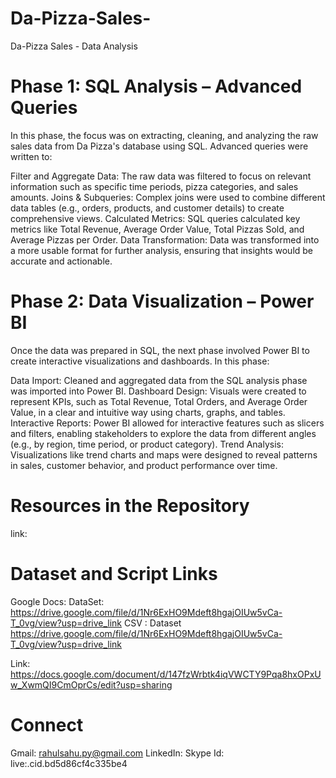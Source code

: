 # Da-Pizza-Sales-
Da-Pizza Sales - Data Analysis

# Phase 1: SQL Analysis – Advanced Queries
In this phase, the focus was on extracting, cleaning, and analyzing the raw sales data from Da Pizza's database using SQL. Advanced queries were written to:

Filter and Aggregate Data: The raw data was filtered to focus on relevant information such as specific time periods, pizza categories, and sales amounts.
Joins & Subqueries: Complex joins were used to combine different data tables (e.g., orders, products, and customer details) to create comprehensive views.
Calculated Metrics: SQL queries calculated key metrics like Total Revenue, Average Order Value, Total Pizzas Sold, and Average Pizzas per Order.
Data Transformation: Data was transformed into a more usable format for further analysis, ensuring that insights would be accurate and actionable.
# Phase 2: Data Visualization – Power BI
Once the data was prepared in SQL, the next phase involved Power BI to create interactive visualizations and dashboards. In this phase:

Data Import: Cleaned and aggregated data from the SQL analysis phase was imported into Power BI.
Dashboard Design: Visuals were created to represent KPIs, such as Total Revenue, Total Orders, and Average Order Value, in a clear and intuitive way using charts, graphs, and tables.
Interactive Reports: Power BI allowed for interactive features such as slicers and filters, enabling stakeholders to explore the data from different angles (e.g., by region, time period, or product category).
Trend Analysis: Visualizations like trend charts and maps were designed to reveal patterns in sales, customer behavior, and product performance over time.
# Resources in the Repository
link: 
# Dataset and Script Links
Google Docs: DataSet: https://drive.google.com/file/d/1Nr6ExHO9Mdeft8hgajOIUw5vCa-T_0vg/view?usp=drive_link
CSV : Dataset https://drive.google.com/file/d/1Nr6ExHO9Mdeft8hgajOIUw5vCa-T_0vg/view?usp=drive_link

Link:  https://docs.google.com/document/d/147fzWrbtk4iqVWCTY9Pqa8hxOPxUw_XwmQI9CmOprCs/edit?usp=sharing

# Connect
Gmail: rahulsahu.py@gmail.com
LinkedIn: 
Skype Id: live:.cid.bd5d86cf4c335be4
